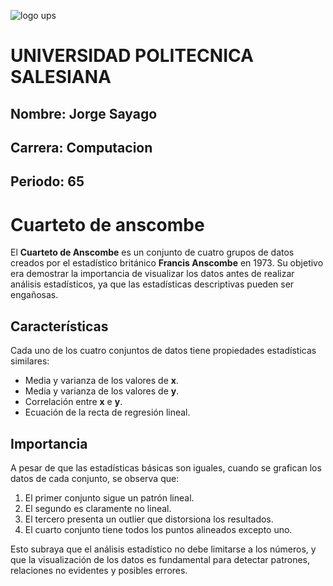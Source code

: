 
![logo ups](https://github.com/user-attachments/assets/3896d598-8937-4a6e-be8a-fc26f152c17d)

# UNIVERSIDAD POLITECNICA SALESIANA
## Nombre: Jorge Sayago
## Carrera: Computacion
## Periodo: 65

# Cuarteto de anscombe

El **Cuarteto de Anscombe** es un conjunto de cuatro grupos de datos creados por el estadístico británico **Francis Anscombe** en 1973. Su objetivo era demostrar la importancia de visualizar los datos antes de realizar análisis estadísticos, ya que las estadísticas descriptivas pueden ser engañosas.

## Características

Cada uno de los cuatro conjuntos de datos tiene propiedades estadísticas similares:
- Media y varianza de los valores de **x**.
- Media y varianza de los valores de **y**.
- Correlación entre **x** e **y**.
- Ecuación de la recta de regresión lineal.

## Importancia

A pesar de que las estadísticas básicas son iguales, cuando se grafican los datos de cada conjunto, se observa que:
1. El primer conjunto sigue un patrón lineal.
2. El segundo es claramente no lineal.
3. El tercero presenta un outlier que distorsiona los resultados.
4. El cuarto conjunto tiene todos los puntos alineados excepto uno.

Esto subraya que el análisis estadístico no debe limitarse a los números, y que la visualización de los datos es fundamental para detectar patrones, relaciones no evidentes y posibles errores.

